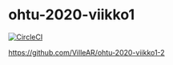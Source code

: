 # ohtu-2020-viikko1

[![CircleCI](https://circleci.com/gh/VilleAR/ohtu-2020-viikko1.svg?style=svg)](https://circleci.com/gh/VilleAR/ohtu-2020-viikko1)

https://github.com/VilleAR/ohtu-2020-viikko1-2

